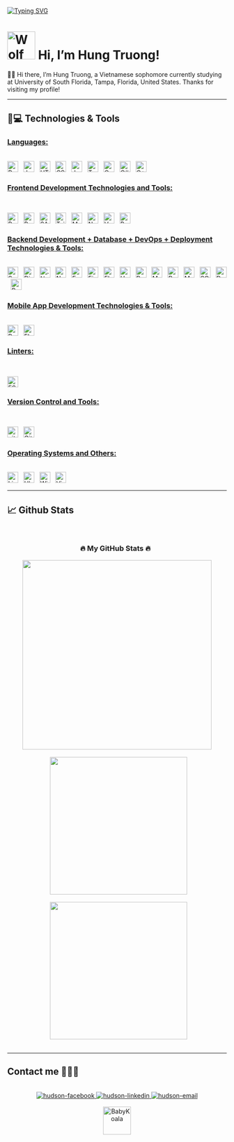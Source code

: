 

<a href="https://git.io/typing-svg"><img src="https://readme-typing-svg.demolab.com?font=Fira+Code&pause=1000&color=7B7B7B&random=false&width=435&lines=Hi!+I'm+Hung+%F0%9F%91%8B;I'm+a+CS+student+at+University+of+South+Florida;Nice+to+know+you!" alt="Typing SVG" /></a>



# <a href="https://github.com/Hungruong"><img src="https://cdn3.emoji.gg/emojis/4104_wolf.png" width="64px" height="64px" alt="Wolf"></a> Hi, I’m Hung Truong!

🙋‍♂️ Hi there, I’m Hung Truong, a Vietnamese sophomore currently studying at University of South Florida, Tampa, Florida, United States. Thanks for visiting my profile!

<hr>

## 🚀💻 Technologies & Tools

### <u> Languages: </u>

<br>

<span>
<img src = "https://img.shields.io/badge/Python-FFD43B?style=for-the-badge&logo=python&logoColor=blue" alt="Python logo"  title="Python" height="25"/>
</span>
&nbsp;
<span>
<img src = "https://img.shields.io/badge/Java-ED8B00?style=for-the-badge&logo=java&logoColor=white" alt="Java logo"  title="Java" height="25"/>
</span>
&nbsp;
<span><img src="https://img.shields.io/badge/HTML5-E34F26?style=for-the-badge&logo=html5&logoColor=white" alt="HTML5 logo" title="HTML5" height="25" /></span>
&nbsp;
<span><img src="https://img.shields.io/badge/CSS3-1572B6?style=for-the-badge&logo=css3&logoColor=white" alt="CSS3 logo" title="CSS3" height="25" /></span>
&nbsp;
<span><img src="https://img.shields.io/badge/JavaScript-323330?style=for-the-badge&logo=javascript&logoColor=F7DF1E" alt="JavaScript logo" title="JavaScript" height="25" /></span>
&nbsp;
<span><img src="https://img.shields.io/badge/TypeScript-007ACC?style=for-the-badge&logo=typescript&logoColor=white" alt="TypeScript logo" title="TypeScript" height="25" /></span>
&nbsp;
<span><img src="https://img.shields.io/badge/C-00599C?style=for-the-badge&logo=c&logoColor=white" alt="C logo" title="C" height="25" /></span>
&nbsp;
<span><img src="https://img.shields.io/badge/C%23-239120?style=for-the-badge&logo=csharp&logoColor=white" alt="C# logo" title="C#" height="25" /></span>
&nbsp;
<span><img src="https://img.shields.io/badge/C%2B%2B-00599C?style=for-the-badge&logo=c%2B%2B&logoColor=white" alt="C++ logo" title="C++" height="25" /></span>
&nbsp;

<br>

### <u> Frontend Development Technologies and Tools: </u>

<br>

<span><img src="https://img.shields.io/badge/React-20232A?style=for-the-badge&logo=react&logoColor=61DAFB" alt="ReactJS logo" title="ReactJS" height="25" /></span>
&nbsp;
<span><img src="https://img.shields.io/badge/Redux-593D88?style=for-the-badge&logo=redux&logoColor=white" alt="Redux logo" title="Redux" height="25" /></span>
&nbsp;
<span><img src="https://img.shields.io/badge/Sass-CC6699?style=for-the-badge&logo=sass&logoColor=white" alt="SASS logo" title="SASS" height="25" /></span>
&nbsp;
<span><img src="https://img.shields.io/badge/Tailwind_CSS-38B2AC?style=for-the-badge&logo=tailwind-css&logoColor=white" alt="TailwindCSS logo" title="TailwindCSS" height="25" /></span>
&nbsp;
<span><img src="https://img.shields.io/badge/Material%20UI-007FFF?style=for-the-badge&logo=mui&logoColor=white" alt="Material UI logo" title="Material UI" height="25" /></span>
&nbsp;
<span><img src="https://img.shields.io/badge/next.js-000000?style=for-the-badge&logo=nextdotjs&logoColor=white" alt="NextJS logo" title="NextJS" height="25" /></span>
&nbsp;
<span><img src="https://img.shields.io/badge/Vue.js-35495E?style=for-the-badge&logo=vuedotjs&logoColor=4FC08D" alt="Vue.js logo" title="Vue.js" height="25" /></span>
&nbsp;
<span><img src="https://img.shields.io/badge/Bootstrap-563D7C?style=for-the-badge&logo=bootstrap&logoColor=white" alt="Bootstrap logo" title="Bootstrap" height="25" /></span>
&nbsp;

### <u> Backend Development + Database + DevOps + Deployment Technologies & Tools: </u>

<br>

<span>
<img src = "https://img.shields.io/badge/Spring_Boot-F2F4F9?style=for-the-badge&logo=spring-boot" alt="Spring Boot logo" title="Spring Boot" height="25"/>
</span>
&nbsp;
<span>
<img src = "https://img.shields.io/badge/Django-092E20?style=for-the-badge&logo=django&logoColor=green" alt="Django logo" title="Django" height="25"/>
</span>
&nbsp;
<span>
<img src = "https://img.shields.io/badge/.NET-512BD4?style=for-the-badge&logo=dotnet&logoColor=white" alt=".Net logo" title=".Net" height="25"/>
</span>
&nbsp;
<span><img src="https://img.shields.io/badge/Node.js-339933?style=for-the-badge&logo=nodedotjs&logoColor=white" alt="Node.js logo" title="Node.js" height="25" /></span>
&nbsp;
<span><img src="https://img.shields.io/badge/Express.js-000000?style=for-the-badge&logo=express&logoColor=white" alt="Express.js logo" title="Express.js" height="25" /></span>
&nbsp;
<span><img src="https://img.shields.io/badge/firebase-ffca28?style=for-the-badge&logo=firebase&logoColor=black" alt="Firebase logo" title="Firebase" height="25"/></span>
&nbsp;
<span><img src="https://img.shields.io/badge/Flask-000000?style=for-the-badge&logo=flask&logoColor=white" alt="Flask logo" title="Flask" height="25" /></span>
&nbsp;
<span><img src="https://img.shields.io/badge/Heroku-430098?style=for-the-badge&logo=heroku&logoColor=white" alt="Heroku logo" title="Heroku" height="25"/></span>
&nbsp;
<span>
<img src = "https://img.shields.io/badge/Postman-FF6C37?style=for-the-badge&logo=Postman&logoColor=white" alt="Postman logo" title = "Postman" height="25"/>
</span>
&nbsp;
<span><img src="https://img.shields.io/badge/MongoDB-4EA94B?style=for-the-badge&logo=mongodb&logoColor=white" alt="MongoDB logo" title="MongoDB" height="25" /></span>
&nbsp;
<span>
<img src = "https://img.shields.io/badge/PostgreSQL-316192?style=for-the-badge&logo=postgresql&logoColor=white" alt="PostgreQL logo"  title="PostgreSQL" height="25"/>
</span>
&nbsp;
<span>
<img src = "https://img.shields.io/badge/MySQL-005C84?style=for-the-badge&logo=mysql&logoColor=white" alt="MySQL logo" title="MySQL" height="25"/>
</span>
&nbsp;
<span>
<img src = "https://img.shields.io/badge/SQLite-07405E?style=for-the-badge&logo=sqlite&logoColor=white" alt="SQLite3 logo"  title="SQLite3" height="25"/>
</span>
&nbsp;
<span><img src="https://img.shields.io/badge/Docker-2CA5E0?style=for-the-badge&logo=docker&logoColor=white" alt="Docker logo" title="Docker Code" height="25" /></span>
&nbsp;
<span>
<img src = "https://img.shields.io/badge/redis-CC0000.svg?&style=for-the-badge&logo=redis&logoColor=white" alt="Redis logo" title="Redis" height="25"/>
</span>

### <u> Mobile App Development Technologies & Tools: </u>

<br>

<span>
<img src = "https://img.shields.io/badge/React_Native-20232A?style=for-the-badge&logo=react&logoColor=61DAFB" alt="React Native logo" title="React Native" height="25"/>
</span>
&nbsp;
<span>
<img src = "https://img.shields.io/badge/Flutter-02569B?style=for-the-badge&logo=flutter&logoColor=white" alt="Flutter logo" title="Flutter" height="25"/>
</span>

### <u> Linters:</u>

<br>

<span><img src="https://img.shields.io/badge/eslint-3A33D1?style=for-the-badge&logo=eslint&logoColor=white" alt="ESLint logo" title="ESLint" height="25" /></span>

### <u> Version Control and Tools:</u>

<br>

<span><img src="https://img.shields.io/badge/GIT-E44C30?style=for-the-badge&logo=git&logoColor=white" alt="git logo" title="Git" height="25" /></span>
&nbsp;
<span><img src="https://img.shields.io/badge/GitHub-100000?style=for-the-badge&logo=github&logoColor=white" alt="Github logo" title="Github" height="25" /></span>

### <u> Operating Systems and Others:</u>

<br>

<span>
<img src = "https://img.shields.io/badge/Linux-FCC624?style=for-the-badge&logo=linux&logoColor=black" alt="Linux Logo"  title="Linux" height="25"/>
</span>
&nbsp;
<span>
<img src = "https://img.shields.io/badge/Ubuntu-E95420?style=for-the-badge&logo=ubuntu&logoColor=white" alt="Ubuntu Logo"  title="Ubuntu" height="25"/>
</span>
&nbsp;
<span>
<img src = "https://img.shields.io/badge/Windows-0078D6?style=for-the-badge&logo=windows&logoColor=white" alt="Windows Logo"  title="Windows" height="25"/>
</span>
&nbsp;
<span><img src="https://img.shields.io/badge/VSCode-0078D4?style=for-the-badge&logo=visual%20studio%20code&logoColor=white" alt="Visual Studio Code logo" title="Visual Studio Code" height="25" /></span>

<br>

<hr>

## 📈 Github Stats

<br>
<h3 align="center">🔥 My GitHub Stats 🔥
  &nbsp;
  <br>
  
</h3>

<div align=center>

  <a href="#" title="HungTruongOwolf">
    <img align="center" width="434" src="https://github-readme-stats.vercel.app/api?username=Hungruong&show_icons=true&theme=material-palenight&border_color=61dafb&hide_border=true" />
  </a>
  <br>
  <br>
  &nbsp;
  <a href="#" title="HungTruongOwolf">
    <img width="315" align="center" src="https://github-readme-streak-stats.herokuapp.com?user=Hungruong&theme=material-palenight&date_format=M%20j%5B%2C%20Y%5D&hide_border=true" />
  </a>
  <br>
  <br>
  &nbsp;
 
   <a href="#" title="HungTruongOwolf">
    <img width="315" align="center" src="https://github-readme-stats.vercel.app/api/top-langs/?username=Hungruongpowershell,Mathematica,Objective-C,Objective-C%2b%2b,Cuda&title_color=61dafb&text_color=ffffff&icon_color=61dafb&bg_color=292D3E&langs_count=8&layout=compact&border_color=61dafb&hide_border=true" />
  </a>
</div>

<br>

<hr>

## Contact me 🦉🦉🦉

<br>
<div align="center">
  <a href="https://www.facebook.com/hungtruongkhanh04/" target="_blank" rel="noopener noreferrer">
    <img src="https://img.icons8.com/bubbles/100/000000/facebook-new.png" alt="hudson-facebook" />
  </a>
  <a href="https://www.linkedin.com/in/hungtk04/" target="_blank"  rel="noopener noreferrer">
    <img src="https://img.icons8.com/bubbles/100/000000/linkedin.png" alt="hudson-linkedin" />
  </a>
  <a href="mailto:hungkhanh.truong112@gmail.com" target="top" rel="noopener noreferrer">
  <img src="https://img.icons8.com/bubbles/100/000000/gmail-new.png" alt="hudson-email"/>
  </a>
</div>

<br>
<div align="center">
<a href="https://github.com/Hungruong">
<img src="https://cdn3.emoji.gg/emojis/4104_wolf.png" width="64px" height="64px" alt="BabyKoala">
</a>

</div>
